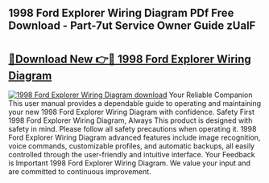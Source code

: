 ## 1998 Ford Explorer Wiring Diagram PDf Free Download - Part-7ut Service Owner Guide zUalF

# <h2><a href="http://dfjqgfj.blite.top/?on=1998+Ford+Explorer+Wiring+Diagram">🔗Download New 👉🔴 1998 Ford Explorer Wiring Diagram</a></h2>

[![1998 Ford Explorer Wiring Diagram download](https://i.imgur.com/lujVjoI.png)](http://dfjqgfj.blite.top/?on=1998+Ford+Explorer+Wiring+Diagram)
Your Reliable Companion This user manual provides a dependable guide to operating and maintaining your new 1998 Ford Explorer Wiring Diagram with confidence. Safety First 1998 Ford Explorer Wiring Diagram, Always This product is designed with safety in mind. Please follow all safety precautions when operating it. 1998 Ford Explorer Wiring Diagram advanced features include image recognition, voice commands, customizable profiles, and automatic backups, all easily controlled through the user-friendly and intuitive interface. Your Feedback is Important 1998 Ford Explorer Wiring Diagram. We value your input and are committed to continuous improvement.
